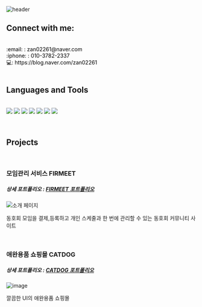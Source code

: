 ![header](https://capsule-render.vercel.app/api?type=waving&color=FFFFE0&height=130&section=header&text=Kimseyoung&fontSize=30&fontColor=BDB76B)



##  Connect with me:
<br>
<div style="color: black;">
    :email: : zan02261@naver.com <br>
    :iphone: : 010-3782-2337 <br>
    💻: <a href="https://blog.naver.com/zan02261" style="text-decoration: none; color: black;"> https://blog.naver.com/zan02261 </a>
</div>

<br/>

##  Languages and Tools
<br><t>
<img src="https://img.shields.io/badge/Java-61DAFB?style=flat-square&logo=Java&logoColor=white"/>
<img src="https://img.shields.io/badge/Spring-6DB33F?style=flat-square&logo=Spring&logoColor=white"/>
<img src="https://img.shields.io/badge/oracle-F80000?style=flat-square&logo=oracle&logoColor=white"/>
<img src="https://img.shields.io/badge/CSS3-1572B6?style=flat-square&logo=CSS3&logoColor=white"/> 
<img src="https://img.shields.io/badge/HTML5-E34F26?style=flat-square&logo=HTML5&logoColor=white"/> 
<img src="https://img.shields.io/badge/Tomcat-F8DC75?style=flat-square&logo=Tomcat&logoColor=white"/>
<img src="https://img.shields.io/badge/Mybatis-363636?style=flat-square&logo=Mybatis&logoColor=white"/>

<br />

## Projects
<br>
<div style="display: inline-block;">

### 모임관리 서비스 FIRMEET 
##### 상세 포트폴리오 :  [FIRMEET 포트폴리오](https://www.notion.so/FIRMEET-2d9ffc42347e4297bfec7db65aec3ea2)
![소개 페이지](https://github.com/FIR-MEET/firmeet/assets/131581968/3b9b5000-d0b4-4bea-8d9b-0f3f03ae892c)


동호회 모임을 결제,등록하고 개인 스케줄과 한 번에 관리할 수 있는 동호회 커뮤니티 사이트

</div>
<div style="display: inline-block;">

    
</div><br><br>

### 애완용품 쇼핑몰 CATDOG
##### 상세 포트폴리오 : [CATDOG 포트폴리오](https://www.notion.so/CATDOG-0a06084f4d9a4bb1be13afe1ba571e88)
![image](https://github.com/fireChild9589/shoppingmall/assets/131581968/9f355006-1028-4116-a292-58a2cac8a99a)

깔끔한 UI의 애완용품 쇼핑몰
